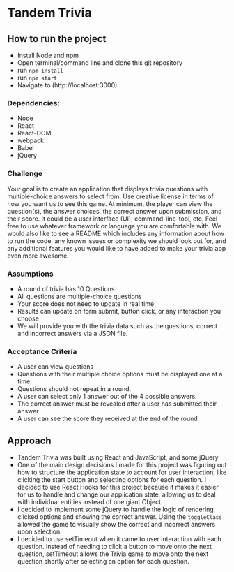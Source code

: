 # Tandem Trivia

## How to run the project
- Install Node and npm
- Open terminal/command line and clone this git repository
- run ```npm install```
- run ```npm start```
- Navigate to (http://localhost:3000)

### Dependencies:
- Node
- React
- React-DOM
- webpack
- Babel
- jQuery

### Challenge
Your goal is to create an application that displays trivia questions with multiple-choice answers to select from.
Use creative license in terms of how you want us to see this game. At minimum, the player can view the question(s), the answer choices, the correct answer upon submission, and their score. It could be a user interface (UI), command-line-tool, etc. Feel free to use whatever framework or language you are comfortable with.
We would also like to see a README which includes any information about how to run the code, any known issues or complexity we should look out for, and any additional features you would like to have added to make your trivia app even more awesome.

### Assumptions
- A round of trivia has 10 Questions
- All questions are multiple-choice questions
- Your score does not need to update in real time
- Results can update on form submit, button click, or any interaction you choose
- We will provide you with the trivia data such as the questions, correct and incorrect answers via a JSON file.

### Acceptance Criteria
- A user can view questions
- Questions with their multiple choice options must be displayed one at a time.
- Questions should not repeat in a round.
- A user can select only 1 answer out of the 4 possible answers.
- The correct answer must be revealed after a user has submitted their answer
- A user can see the score they received at the end of the round

## Approach
- Tandem Trivia was built using React and JavaScript, and some jQuery.
- One of the main design decisions I made for this project was figuring out how to structure the application state to account for user interaction, like clicking the start button and selecting options for each question. I decided to use React Hooks for this project because it makes it easier for us to handle and change our application state, allowing us to deal with individual entities instead of one giant Object. 
- I decided to implement some jQuery to handle the logic of rendering clicked options and showing the correct answer. Using the ```toggleClass``` allowed the game to visually show the correct and incorrect answers upon selection.
- I decided to use setTimeout when it came to user interaction with each question. Instead of needing to click a button to move onto the next question, setTimeout allows the Trivia game to move onto the next question shortly after selecting an option for each question. 